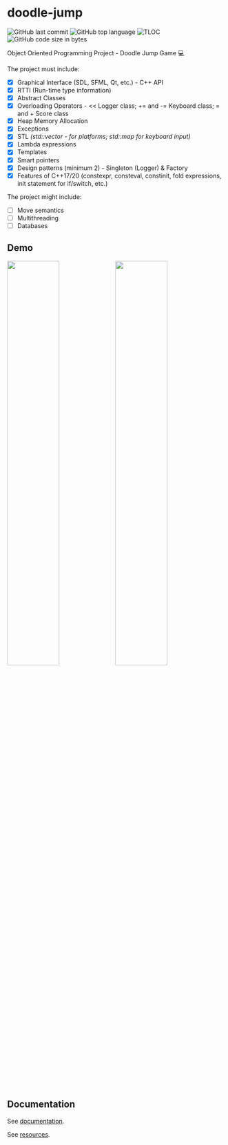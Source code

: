 # doodle-jump
![GitHub last commit](https://img.shields.io/github/last-commit/ralucatudor/doodle-jump.svg)
![GitHub top language](https://img.shields.io/github/languages/top/ralucatudor/doodle-jump.svg)
![TLOC](https://tokei.rs/b1/github/ralucatudor/doodle-jump)
![GitHub code size in bytes](https://img.shields.io/github/languages/code-size/ralucatudor/doodle-jump.svg)

Object Oriented Programming Project - Doodle Jump Game :computer:

The project must include:
- [x] Graphical Interface (SDL, SFML, Qt, etc.) - C++ API 
- [x] RTTI (Run-time type information)
- [x] Abstract Classes
- [x] Overloading Operators - << Logger class; += and -= Keyboard class; = and + Score class
- [x] Heap Memory Allocation
- [x] Exceptions
- [x] STL _(std::vector - for platforms; std::map for keyboard input)_
- [x] Lambda expressions
- [x] Templates
- [x] Smart pointers
- [x] Design patterns (minimum 2) - Singleton (Logger) & Factory
- [x] Features of C++17/20 (constexpr, consteval, constinit, fold expressions, init statement for if/switch, etc.)

The project might include:
- [ ] Move semantics
- [ ] Multithreading
- [ ] Databases

## Demo

<p>
<img src="res/screencast/demo.gif" width=49%>
<img src="res/screencast/final_demo.gif" width=49%>
</p>

<!-- ![](res/screencast/demo.gif) -->



<!-- ![](res/screencast/final_demo.gif) -->

## Documentation

See [documentation](documentation.md).

See [resources](resources.md).